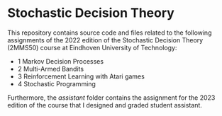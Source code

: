# Stochastic Decision Theory
This repository contains source code and files related to the following assignments of the 2022 edition of the Stochastic Decision Theory (2MMS50) course at Eindhoven University of Technology:

- 1 Markov Decision Processes
- 2 Multi-Armed Bandits
- 3 Reinforcement Learning with Atari games
- 4 Stochastic Programming

Furthermore, the _assistant_ folder contains the assignment for the 2023 edition of the course that I designed and graded student assistant.

